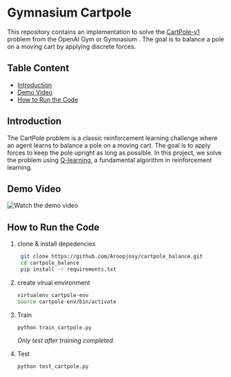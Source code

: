 # Gymnasium Cartpole

This repository contains an implementation to solve the [CartPole-v1](https://gymnasium.farama.org/environments/classic_control/cart_pole/) problem from the OpenAI Gym or Gymnasium . The goal is to balance a pole on a moving cart by applying discrete forces.


## Table Content

- [Introduction](https://github.com/Aroopjosy/cartpole_balance?tab=readme-ov-file#introduction)
- [Demo Video](https://github.com/Aroopjosy/cartpole_balance?tab=readme-ov-file#demo-video)
- [How to Run the Code](https://github.com/Aroopjosy/cartpole_balance?tab=readme-ov-file#how-to-run-the-code)

## Introduction

The CartPole problem is a classic reinforcement learning challenge where an agent learns to balance a pole on a moving cart. The goal is to apply forces to keep the pole upright as long as possible. In this project, we solve the problem using [Q-learning](https://en.wikipedia.org/wiki/Q-learning), a fundamental algorithm in reinforcement learning.




## Demo Video
![Watch the demo video](https://github.com/Aroopjosy/cartpole_balance/blob/main/demo.gif)


## How to Run the Code

1. clone & install depedencies
   ```bash
    git clone https://github.com/Aroopjosy/cartpole_balance.git
    cd cartpole_balance
    pip install -r requirements.txt
   ```
2. create virual environment
    ```bash
    virtualenv cartpole-env
    source cartpole-env/bin/activate
    ```

3. Train 
    ``` bash 
    python train_cartpole.py
    ```
    _Only test after training completed._
4. Test
    ```bash
    python test_cartpole.py
    ```


